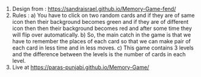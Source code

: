 1. Design from : https://sandraisrael.github.io/Memory-Game-fend/
2. Rules : 
a) You have to click on two random cards and if they are of same icon then their background becomes green and if they are of different icon then then their background becomes red and after some time they will flip over automatically.
b) So, the main catch in the game is that we have to remember the places of each card so that we can make pair of each card in less time and in less moves.
c) This game contains 3 levels and the difference between the levels is the number of cards in each level.
3. Live at https://paras-punjabi.github.io/Memory-Game/